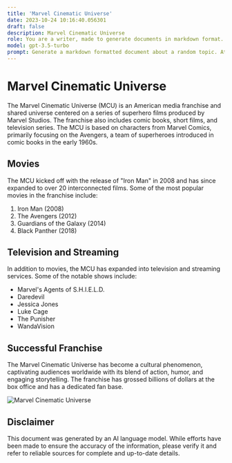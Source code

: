 ```yaml
---
title: 'Marvel Cinematic Universe'
date: 2023-10-24 10:16:40.056301
draft: false
description: Marvel Cinematic Universe
role: You are a writer, made to generate documents in markdown format. It is very important that all of the documents you generate are in valid markdown format.
model: gpt-3.5-turbo
prompt: Generate a markdown formatted document about a random topic. At the bottom, include a disclaimer explaining that the document was generated by you. The first line of the document should be the title. Make sure that the entire document is in proper markdown format, using a mix of various tags to make the document visually appealing.
---
```


# Marvel Cinematic Universe

The Marvel Cinematic Universe (MCU) is an American media franchise and shared universe centered on a series of superhero films produced by Marvel Studios. The franchise also includes comic books, short films, and television series. The MCU is based on characters from Marvel Comics, primarily focusing on the Avengers, a team of superheroes introduced in comic books in the early 1960s.

## Movies

The MCU kicked off with the release of "Iron Man" in 2008 and has since expanded to over 20 interconnected films. Some of the most popular movies in the franchise include:

1. Iron Man (2008)
2. The Avengers (2012)
3. Guardians of the Galaxy (2014)
4. Black Panther (2018)

## Television and Streaming

In addition to movies, the MCU has expanded into television and streaming services. Some of the notable shows include:

- Marvel's Agents of S.H.I.E.L.D.
- Daredevil
- Jessica Jones
- Luke Cage
- The Punisher
- WandaVision

## Successful Franchise

The Marvel Cinematic Universe has become a cultural phenomenon, captivating audiences worldwide with its blend of action, humor, and engaging storytelling. The franchise has grossed billions of dollars at the box office and has a dedicated fan base.

![Marvel Cinematic Universe](https://example.com/mcu.jpg)

## Disclaimer

This document was generated by an AI language model. While efforts have been made to ensure the accuracy of the information, please verify it and refer to reliable sources for complete and up-to-date details.